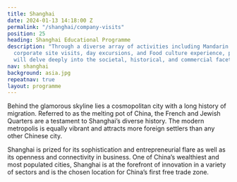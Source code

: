 ```yaml
---
title: Shanghai
date: 2024-01-13 14:18:00 Z
permalink: "/shanghai/company-visits"
position: 25
heading: Shanghai Educational Programme
description: "Through a diverse array of activities including Mandarin language fundamentals,
  corporate site visits, day excursions, and Food culture experience, participants
  will delve deeply into the societal, historical, and commercial facets of China.\n\n"
nav: shanghai
background: asia.jpg
repeatnav: true
layout: programme
---
```


Behind the glamorous skyline lies a cosmopolitan city with a long history of migration. Referred to as the melting pot of China, the French and Jewish Quarters are a testament to Shanghai’s diverse history. The modern metropolis is equally vibrant and attracts more foreign settlers than any other Chinese city.

Shanghai is prized for its sophistication and entrepreneurial flare as well as its openness and connectivity in business. One of China’s wealthiest and most populated cities, Shanghai is at the forefront of innovation in a variety of sectors and is the chosen location for China’s first free trade zone.